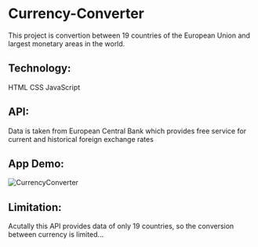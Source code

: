 # Currency-Converter

This project is convertion between 19 countries of the European Union and  largest monetary areas in the world.

## Technology:
HTML
CSS
JavaScript

## API:
Data is taken from European Central Bank which provides free service for current and historical foreign exchange rates

## App Demo:
![CurrencyConverter](img/video.gif)

## Limitation:
Acutally this API provides data of only 19 countries, so the conversion between currency is limited...

